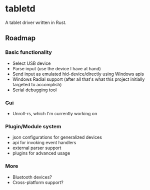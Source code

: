 # tabletd
A tablet driver written in Rust.

## Roadmap

### Basic functionality

- Select USB device
- Parse input (use the device I have at hand)
- Send input as emulated hid-device/directly using Windows apis
- Windows Radial support (after all that's what this project initially targeted to accomplish)
- Serial debugging tool

### Gui

- Unroll-rs, which I'm currently working on

### Plugin/Module system

- json configurations for generalized devices
- api for invoking event handlers
- external parser support
- plugins for advanced usage

### More

- Bluetooth devices?
- Cross-platform support?
